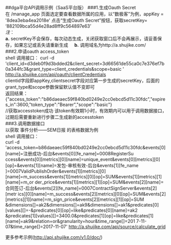 ##dga平台API调用示例（SaaS平台版） 
###1.生成Oauth Secret  
在 /manage_app 页面选定要查看数据所属的应用，以“数极客”为例，appKey = '8dea3eba4ea2018e' 点击“生成Oauth Secret”按钮，获取secretKey=
‘882109bca55d4e28ad8ff9c564897e63’    
*注*：    
**a.** secretKey不会保存，每次动态生成，关闭获取窗口后不会再展示，请妥善保存，如果忘记或丢失请重新生成     
**b.** 调用域名为http://a.shujike.com/    
###2.申请oauth access_token  
shell 调用接口：	
curl -d 'client_id=d3deb0f9d3bdded2&client_secret=3d66561de55ca0c7e376ef7b0a344fc3&grant_type=client_credentials&scope=basic
' http://a.shujike.com/api/oauth/clientCredentials  
clientid字段即appKey,clientsecret字段对应第一步生成的secretKey，后面的grant_type和scope参数保留默认值不变即可  
返回结果：  
{"access_token":"b86daeaec59f840bd0249e2cc0ebcd5d11c30fdc","expires_in":3600,"token_type":"Bearer","scope":"basic"}    
//获取accesstoken成功 该token有效期1小时，有效期内可以用于调用数据接口，过期后需要重新进行步骤二生成新的accesstoken  
###3.调用数据接口  
以获取 事件分析——SEM日报 的表格数据为例  
shell 调用接口：  
curl -d 'access_token=b86daeaec59f840bd0249e2cc0ebcd5d11c30fdc&events[0][name]=注册成功-后台&events[0][fe_name]=0008RegisterSu
ccess&events[0][metrics][0][name]=unique_event&events[0][metrics][0][op]=&events[1][name]=发包-审核有效-后台&events[1][fe_name
]=0007ValidPublishOrder&events[1][metrics][0][name]=m_success&events[1][metrics][0][op]=SUM&events[1][metrics][1][name]=m_or
der_price&events[1][metrics][1][op]=SUM&events[2][name]=合同签订-后台&events[2][fe_name]=0007ContractSignServer&events[2][metr
ics][0][name]=m_success&events[2][metrics][0][op]=SUM&events[2][metrics][1][name]=m_sign_price&events[2][metrics][1][op]=SUM
&dimensions[]=ak2&dimensions[]=ak9&dimensions[]=ak1&predicates[0][values][]=-&predicates[0][op]=like&predicates[0][name]=ak2
&predicates[1][values][]=3400.0&predicates[1][op]=like&predicates[1][name]=ak9&relation=or&granularity=hour&time_range[]=201
7-11-07&time_range[]=2017-11-07' http://a.shujike.com/api/source/calculate_grid  

更多参考示例(<http://api.shujike.com/v1.0/doc/>)

